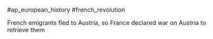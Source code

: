 #ap_european_history #french_revolution 

French emigrants fled to Austria, so France declared war on Austria to retrieve them